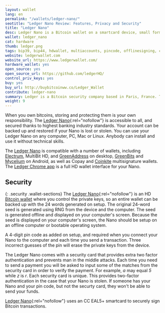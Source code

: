 ```yaml
---
layout: wallet
lang: en
permalink: "/wallets/ledger-nano/"
seotitle: "Ledger Nano Review: Features, Privacy and Security"
title: "Ledger Nano"
desc: Ledger Nano is a Bitcoin wallet on a smartcard device, small format and low weight. Comfortable and simple to use.
wallet: ledger_nano
cat: hardware
thumb: ledger.png
tags: bip39, bip44, hdwallet, multiaccounts, pincode, offlinesigning, coldstorage, myceliumas, coinkites, greenaddresss, greenbitss, electrums, copays, hardware
website: ledgerwallet.com
website_url: https://www.ledgerwallet.com/
hardware_wallet: yes
open_source: yes
open_source_url: https://github.com/ledgerHQ/
control_priv_keys: yes
buy: yes
buy_url: http://buybitcoinww.co/Ledger_Wallet
contribute: ledger-nano
summary: Ledger is a Bitcoin security company based in Paris, France. The Ledger Nano, built upon a CC EAL5+ smartcard, is one of Ledger's three Bitcoin hardware walelts. The Nano is a small, key-sized device that connects to your computer's USB port. It stores your Bitcoin private keys offline and signs transactions in its secure environment. It can be safely used on a malware infected computer if setup correctly. The Nano can be used on any computer or on an Android device with an OTG cable. 
weight: 9
---
```

When you own bitcoins, storing and protecting them is your own responsibility. The [Ledger Nano](http://buybitcoinww.co/Ledger_Wallet){:rel="nofollow"} is accessible to all, and secured thanks to highest banking industry standards. Your account can be backed up and restored if your Nano is lost or stolen. You can use your Ledger Nano on any computer, PC, Mac or Linux. Anybody can install and use it without technical skills. 

The [Ledger Nano](https://www.coldhardware.com/ledger-nano-review/) is compatible with a number of wallets, including [Electrum](/wallets/electrum/), MultiBit HD, and [GreenAddress](/wallets/greenaddress/) on desktop, [GreenBits](/wallets/greenbits/) and [Mycelium](/wallets/mycelium/) on Android, as well as Copay and [Coinkite](/wallets/coinkite/) multisignature wallets. The [Ledger Chrome app](https://www.ledgerwallet.com/apps) is a full HD wallet interface for your Nano.

## Security
{: .security .wallet-sections}
The [Ledger Nano](http://buybitcoinww.co/Ledger_Wallet){:rel="nofollow"} is an HD [Bitcoin wallet](/wallets/) where you control the private keys, so an entire wallet can be backed up with the 24 words generated on setup. The original 24-word seed is generated using RNG from the device and the computer. The seed is generated offline and displayed on your computer's screen. Because the seed is displayed on your computer's screen, the Nano should be setup on an offline computer or bootable operating system. 

A 4-digit pin code as added on setup, and required when you connect your Nano to the computer and each time you send a transaction. Three incorrect guesses of the pin will erase the private keys from the device. 

The Ledger Nano comes with a security card that provides extra two factor authentication and prevents man in the middle attacks. Each time you need to send a payment you will be asked to input some of the matches from the security card in order to verify the payment. For example, *a* may equal *5* while *z* is *r*. Each security card is unique. This provides two-factor authentication in the case that your Nano is stolen. If someone has your Nano and your pin code, but not the securty card, they won't be able to send your funds. 

[Ledger Nano](http://buybitcoinww.co/Ledger_Wallet){:rel="nofollow"} uses an CC EAL5+ smartcard to securely sign Bitcoin transactions. 